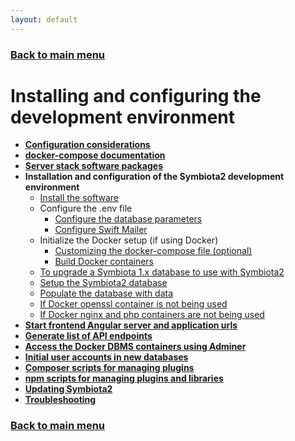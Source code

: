 ```yaml
---
layout: default
---
```


### [Back to main menu](../index.html)

# Installing and configuring the development environment

- **[Configuration considerations](./configuration_considerations.html)**
- **[docker-compose documentation](./docker-compose_documentation.html)**
- **[Server stack software packages](./server_stack_packages.html)**
- **Installation and configuration of the Symbiota2 development environment**
  - [Install the software](./installation.html)
  - Configure the .env file
      - [Configure the database parameters](./configure_env_file_database.html)
      - [Configure Swift Mailer](./configure_env_file_swiftmailer.html)
  - Initialize the Docker setup (if using Docker)
    - [Customizing the docker-compose file (optional)](./customizing_docker-compose.html)
    - [Build Docker containers](./build_docker_setup.html)
  - [To upgrade a Symbiota 1.x database to use with Symbiota2](./upgrade_1.x_database.html)
  - [Setup the Symbiota2 database](./setup_symbiota2_database.html)
  - [Populate the database with data](./populate_database.html)
  - [If Docker openssl container is not being used](./docker_no_openssl.html)
  - [If Docker nginx and php containers are not being used](./docker_no_php_nginx.html)
- **[Start frontend Angular server and application urls](./frontend_server_urls.html)**
- **[Generate list of API endpoints](./list_api_endpoints.html)**
- **[Access the Docker DBMS containers using Adminer](./access_database_adminer.html)**
- **[Initial user accounts in new databases](./initial_user_accounts.html)**
- **[Composer scripts for managing plugins](./plugin_composer_scripts.html)**
- **[npm scripts for managing plugins and libraries](./managing_plugin_builds.html)**
- **[Updating Symbiota2](./updating_symbiota2.html)**
- **[Troubleshooting](./troubleshooting.html)**
  
### [Back to main menu](../index.html)
